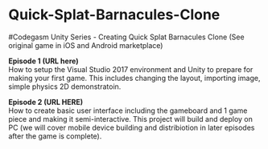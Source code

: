 # Quick-Splat-Barnacules-Clone
#Codegasm Unity Series - Creating Quick Splat Barnacules Clone (See original game in iOS and Android marketplace)

<b>Episode 1 (URL here)</b><br>
How to setup the Visual Studio 2017 environment and Unity to prepare for making your first game. This includes changing the layout, importing image, simple physics 2D demonstratoin.

<b>Episode 2 (URL HERE)</b><br>
How to create basic user interface including the gameboard and 1 game piece and making it semi-interactive. This project will build and deploy on PC (we will cover mobile device building and distribiotion in later episodes after the game is complete).


